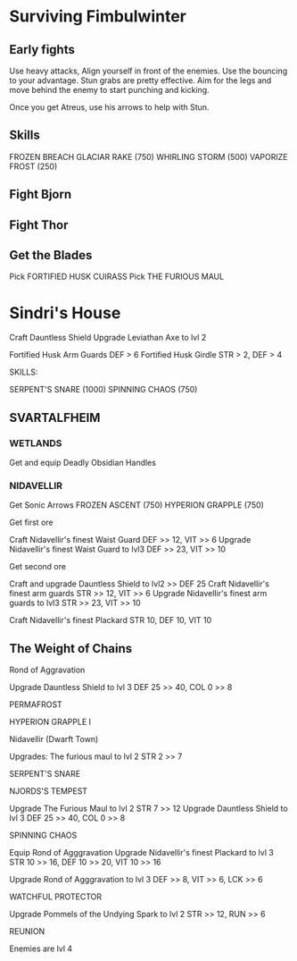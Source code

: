 # Surviving Fimbulwinter

## Early fights

Use heavy attacks,
Align yourself in front of the enemies.
Use the bouncing to your advantage.
Stun grabs are pretty effective.
Aim for the legs and move behind the enemy to start punching and kicking. 

Once you get Atreus, use his arrows to help with Stun.

## Skills

FROZEN BREACH
GLACIAR RAKE (750)
WHIRLING STORM (500)
VAPORIZE FROST (250)

## Fight Bjorn

## Fight Thor

## Get the Blades

Pick FORTIFIED HUSK CUIRASS
Pick THE FURIOUS MAUL

# Sindri's House

Craft Dauntless Shield
Upgrade Leviathan Axe to lvl 2

Fortified Husk Arm Guards  DEF > 6
Fortified Husk Girdle STR > 2, DEF > 4 

SKILLS:

SERPENT'S SNARE (1000)
SPINNING CHAOS (750)


## SVARTALFHEIM
### WETLANDS

Get and equip Deadly Obsidian Handles

### NIDAVELLIR

Get Sonic Arrows
FROZEN ASCENT (750)
HYPERION GRAPPLE (750)

Get first ore

Craft Nidavellir's finest Waist Guard  DEF >> 12, VIT >> 6
Upgrade Nidavellir's finest Waist Guard to lvl3 DEF >> 23, VIT >> 10

Get second ore

Craft and upgrade Dauntless Shield to lvl2  >> DEF 25 
Craft Nidavellir's finest arm guards  STR >> 12, VIT >> 6
Upgrade Nidavellir's finest arm guards to lvl3  STR >> 23, VIT >> 10

Craft Nidavellir's finest Plackard STR 10, DEF 10,  VIT 10


## The Weight of Chains

Rond of Aggravation


Upgrade Dauntless Shield to lvl 3 DEF 25 >> 40, COL 0 >> 8

PERMAFROST


HYPERION GRAPPLE I

Nidavellir (Dwarft Town)

Upgrades:
The furious maul to lvl 2  STR 2 >> 7



SERPENT'S SNARE

NJORDS'S TEMPEST


Upgrade The Furious Maul to lvl 2 STR 7 >> 12
Upgrade Dauntless Shield to lvl 3 DEF 25 >> 40, COL 0 >> 8



SPINNING CHAOS 

Equip Rond of Agggravation
Upgrade Nidavellir's finest Plackard to lvl 3 STR 10 >> 16, DEF 10 >> 20,  VIT 10 >> 16

Upgrade Rond of Agggravation to lvl 3 DEF >> 8, VIT >> 6, LCK >> 6

WATCHFUL PROTECTOR

Upgrade Pommels of the Undying Spark to lvl 2 STR >> 12, RUN >> 6


REUNION

Enemies are lvl 4